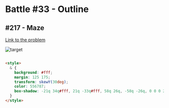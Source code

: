 # Battle #33 - Outline

## #217 - Maze

[Link to the problem](https://cssbattle.dev/play/217)

![target](https://cssbattle.dev/targets/217.png)

```html

<style>
  & {
    background: #fff;
    margin: 125 175;
    transform: skewY(30deg);
    color: 556787;
    box-shadow: -21q 34q#fff, 21q -33q#fff, 58q 26q, -58q -26q, 0 0 0 262q#202939;
  }
</style>

```
